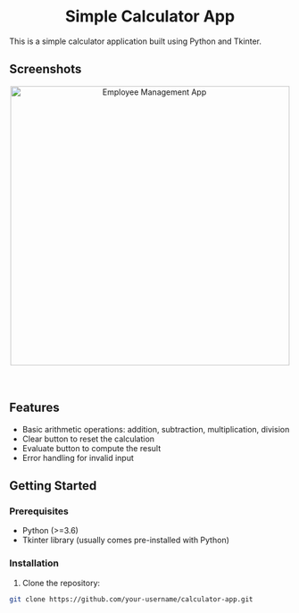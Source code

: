 <h1 align="center">Simple Calculator App</h1>

This is a simple calculator application built using Python and Tkinter.

## Screenshots

<div align="center">
    <img src="https://github.com/Vlazzzz/Calculator-App/assets/132906534/121aacb6-c251-453a-b785-107eb6883390" alt="Employee Management App" width="500">
</div><br><br>

## Features

- Basic arithmetic operations: addition, subtraction, multiplication, division
- Clear button to reset the calculation
- Evaluate button to compute the result
- Error handling for invalid input

## Getting Started

### Prerequisites

- Python (>=3.6)
- Tkinter library (usually comes pre-installed with Python)

### Installation

1. Clone the repository:

```bash
git clone https://github.com/your-username/calculator-app.git
